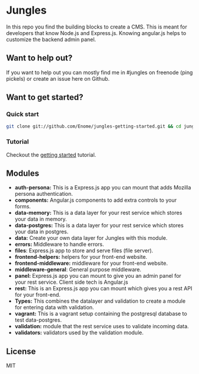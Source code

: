 # Jungles

In this repo you find the building blocks to create a CMS. This is meant for developers that know Node.js and Express.js. Knowing angular.js helps to customize the backend admin panel.

## Want to help out?

If you want to help out you can mostly find me in #jungles on freenode (ping pickels) or create an issue here on Github.

## Want to get started?

### Quick start

```sh
git clone git://github.com/Enome/jungles-getting-started.git && cd jungles-getting-started && npm install && node app.js
```

### Tutorial

Checkout the [getting started](http://github.com/Enome/jungles-getting-started) tutorial.

## Modules

- **auth-persona:** This is a Express.js app you can mount that adds Mozilla persona authentication.
- **components:** Angular.js components to add extra controls to your forms.
- **data-memory:** This is a data layer for your rest service which stores your data in memory.
- **data-postgres:** This is a data layer for your rest service which stores your data in postgres.
- **data:** Create your own data layer for Jungles with this module.
- **errors:** Middleware to handle errors.
- **files**: Express.js app to store and serve files (file server).
- **frontend-helpers:** helpers for your front-end website. 
- **frontend-middleware:** middleware for your front-end website.
- **middleware-general**: General purpose middleware.
- **panel:** Express.js app you can mount to give you an admin panel for your rest service. Client side tech is Angular.js
- **rest:** This is an Express.js app you can mount which gives you a rest API for your front-end.
- **Types:** This combines the datalayer and validation to create a module for entering data with validation.
- **vagrant:** This is a vagrant setup containing the postgresql database to test data-postgres.
- **validation:** module that the rest service uses to validate incoming data.
- **validators:** validators used by the validation module.

## License

MIT
